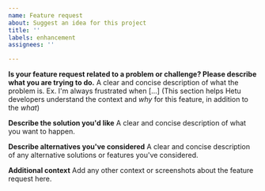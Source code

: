 ```yaml
---
name: Feature request
about: Suggest an idea for this project
title: ''
labels: enhancement
assignees: ''

---
```


**Is your feature request related to a problem or challenge? Please describe what you are trying to do.**
A clear and concise description of what the problem is. Ex. I'm always frustrated when [...] 
(This section helps Hetu developers understand the context and *why* for this feature, in addition to  the *what*)

**Describe the solution you'd like**
A clear and concise description of what you want to happen.

**Describe alternatives you've considered**
A clear and concise description of any alternative solutions or features you've considered.

**Additional context**
Add any other context or screenshots about the feature request here.
